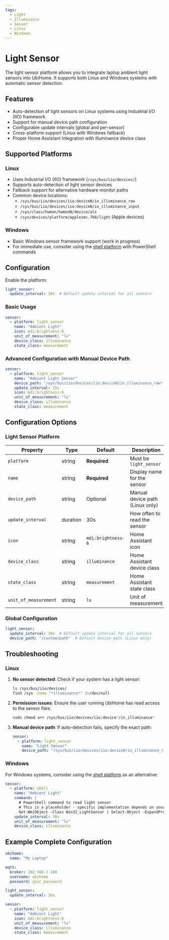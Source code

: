 ```yaml
---
tags:
  - Light
  - Illuminance
  - Sensor
  - Linux
  - Windows
---
```


# Light Sensor

The light sensor platform allows you to integrate laptop ambient light sensors into UbiHome. It supports both Linux and Windows systems with automatic sensor detection.

## Features

- Auto-detection of light sensors on Linux systems using Industrial I/O (IIO) framework
- Support for manual device path configuration
- Configurable update intervals (global and per-sensor)
- Cross-platform support (Linux with Windows fallback)
- Proper Home Assistant integration with illuminance device class

## Supported Platforms

### Linux
- Uses Industrial I/O (IIO) framework (`/sys/bus/iio/devices/`)
- Supports auto-detection of light sensor devices
- Fallback support for alternative hardware monitor paths
- Common device locations:
  - `/sys/bus/iio/devices/iio:deviceN/in_illuminance_raw`
  - `/sys/bus/iio/devices/iio:deviceN/in_illuminance_input`
  - `/sys/class/hwmon/hwmonN/device/als`
  - `/sys/devices/platform/applesmc.768/light` (Apple devices)

### Windows
- Basic Windows sensor framework support (work in progress)
- For immediate use, consider using the [shell platform](shell.md) with PowerShell commands

## Configuration

Enable the platform:

```yaml
light_sensor:
  update_interval: 30s  # Default update interval for all sensors
```

### Basic Usage

```yaml
sensor:
  - platform: light_sensor
    name: "Ambient Light"
    icon: mdi:brightness-6
    unit_of_measurement: "lx"
    device_class: illuminance
    state_class: measurement
```

### Advanced Configuration with Manual Device Path

```yaml
sensor:
  - platform: light_sensor
    name: "Ambient Light Sensor"
    device_path: "/sys/bus/iio/devices/iio:device0/in_illuminance_raw"
    update_interval: 15s
    icon: mdi:brightness-6
    unit_of_measurement: "lx"
    device_class: illuminance
    state_class: measurement
```

## Configuration Options

### Light Sensor Platform

| Property | Type | Default | Description |
|----------|------|---------|-------------|
| `platform` | string | **Required** | Must be `light_sensor` |
| `name` | string | **Required** | Display name for the sensor |
| `device_path` | string | Optional | Manual device path (Linux only) |
| `update_interval` | duration | 30s | How often to read the sensor |
| `icon` | string | `mdi:brightness-6` | Home Assistant icon |
| `device_class` | string | `illuminance` | Home Assistant device class |
| `state_class` | string | `measurement` | Home Assistant state class |
| `unit_of_measurement` | string | `lx` | Unit of measurement |

### Global Configuration

```yaml
light_sensor:
  update_interval: 30s  # Default update interval for all sensors
  device_path: "/custom/path"  # Default device path (Linux only)
```

## Troubleshooting

### Linux

1. **No sensor detected**: Check if your system has a light sensor:
   ```bash
   ls /sys/bus/iio/devices/
   find /sys -name "*illuminance*" 2>/dev/null
   ```

2. **Permission issues**: Ensure the user running UbiHome has read access to the sensor files:
   ```bash
   sudo chmod a+r /sys/bus/iio/devices/iio:device*/in_illuminance*
   ```

3. **Manual device path**: If auto-detection fails, specify the exact path:
   ```yaml
   sensor:
     - platform: light_sensor
       name: "Light Sensor"
       device_path: "/sys/bus/iio/devices/iio:device0/in_illuminance_raw"
   ```

### Windows

For Windows systems, consider using the [shell platform](shell.md) as an alternative:

```yaml
sensor:
  - platform: shell
    name: "Ambient Light"
    command: |
      # PowerShell command to read light sensor
      # This is a placeholder - specific implementation depends on your hardware
      Get-WmiObject -Class Win32_LightSensor | Select-Object -ExpandProperty CurrentReading
    update_interval: 30s
    unit_of_measurement: "lx"
    device_class: illuminance
```

## Example Complete Configuration

```yaml
ubihome:
  name: "My Laptop"

mqtt:
  broker: 192.168.1.100
  username: ubihome
  password: your_password

light_sensor:
  update_interval: 30s

sensor:
  - platform: light_sensor
    name: "Ambient Light"
    icon: mdi:brightness-6
    unit_of_measurement: "lx"
    device_class: illuminance
    state_class: measurement
```